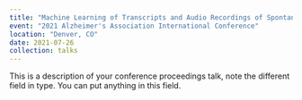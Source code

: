 ```yaml
---
title: "Machine Learning of Transcripts and Audio Recordings of Spontaneous Speech for Diagnosis of Alzheimer’s Disease"
event: "2021 Alzheimer's Association International Conference"
location: "Denver, CO"
date: 2021-07-26
collection: talks
---
```


This is a description of your conference proceedings talk, note the different field in type. You can put anything in this field.
